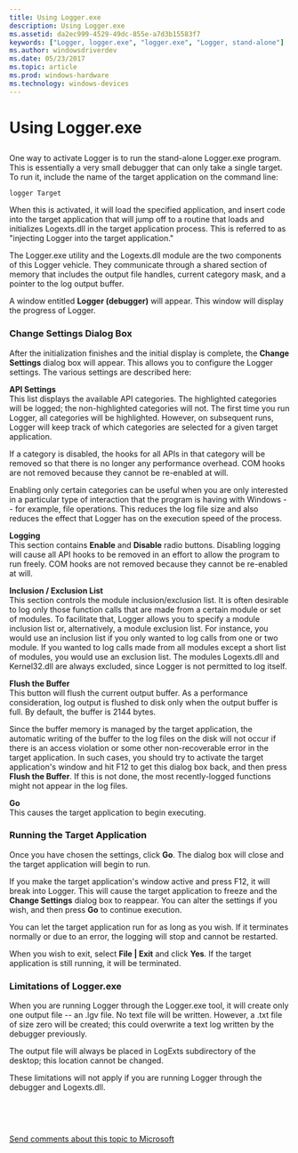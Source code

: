```yaml
---
title: Using Logger.exe
description: Using Logger.exe
ms.assetid: da2ec999-4529-49dc-855e-a7d3b15583f7
keywords: ["Logger, logger.exe", "logger.exe", "Logger, stand-alone"]
ms.author: windowsdriverdev
ms.date: 05/23/2017
ms.topic: article
ms.prod: windows-hardware
ms.technology: windows-devices
---
```


# Using Logger.exe


## <span id="ddk_using_logger_exe_dtoolq"></span><span id="DDK_USING_LOGGER_EXE_DTOOLQ"></span>


One way to activate Logger is to run the stand-alone Logger.exe program. This is essentially a very small debugger that can only take a single target. To run it, include the name of the target application on the command line:

```
logger Target 
```

When this is activated, it will load the specified application, and insert code into the target application that will jump off to a routine that loads and initializes Logexts.dll in the target application process. This is referred to as "injecting Logger into the target application."

The Logger.exe utility and the Logexts.dll module are the two components of this Logger vehicle. They communicate through a shared section of memory that includes the output file handles, current category mask, and a pointer to the log output buffer.

A window entitled **Logger (debugger)** will appear. This window will display the progress of Logger.

### <span id="change_settings_dialog_box"></span><span id="CHANGE_SETTINGS_DIALOG_BOX"></span>Change Settings Dialog Box

After the initialization finishes and the initial display is complete, the **Change Settings** dialog box will appear. This allows you to configure the Logger settings. The various settings are described here:

<span id="API_Settings"></span><span id="api_settings"></span><span id="API_SETTINGS"></span>**API Settings**  
This list displays the available API categories. The highlighted categories will be logged; the non-highlighted categories will not. The first time you run Logger, all categories will be highlighted. However, on subsequent runs, Logger will keep track of which categories are selected for a given target application.

If a category is disabled, the hooks for all APIs in that category will be removed so that there is no longer any performance overhead. COM hooks are not removed because they cannot be re-enabled at will.

Enabling only certain categories can be useful when you are only interested in a particular type of interaction that the program is having with Windows -- for example, file operations. This reduces the log file size and also reduces the effect that Logger has on the execution speed of the process.

<span id="Logging"></span><span id="logging"></span><span id="LOGGING"></span>**Logging**  
This section contains **Enable** and **Disable** radio buttons. Disabling logging will cause all API hooks to be removed in an effort to allow the program to run freely. COM hooks are not removed because they cannot be re-enabled at will.

<span id="Inclusion___Exclusion_List"></span><span id="inclusion___exclusion_list"></span><span id="INCLUSION___EXCLUSION_LIST"></span>**Inclusion / Exclusion List**  
This section controls the module inclusion/exclusion list. It is often desirable to log only those function calls that are made from a certain module or set of modules. To facilitate that, Logger allows you to specify a module inclusion list or, alternatively, a module exclusion list. For instance, you would use an inclusion list if you only wanted to log calls from one or two module. If you wanted to log calls made from all modules except a short list of modules, you would use an exclusion list. The modules Logexts.dll and Kernel32.dll are always excluded, since Logger is not permitted to log itself.

<span id="Flush_the_Buffer"></span><span id="flush_the_buffer"></span><span id="FLUSH_THE_BUFFER"></span>**Flush the Buffer**  
This button will flush the current output buffer. As a performance consideration, log output is flushed to disk only when the output buffer is full. By default, the buffer is 2144 bytes.

Since the buffer memory is managed by the target application, the automatic writing of the buffer to the log files on the disk will not occur if there is an access violation or some other non-recoverable error in the target application. In such cases, you should try to activate the target application's window and hit F12 to get this dialog box back, and then press **Flush the Buffer**. If this is not done, the most recently-logged functions might not appear in the log files.

<span id="Go"></span><span id="go"></span><span id="GO"></span>**Go**  
This causes the target application to begin executing.

### <span id="running_the_target_application"></span><span id="RUNNING_THE_TARGET_APPLICATION"></span>Running the Target Application

Once you have chosen the settings, click **Go**. The dialog box will close and the target application will begin to run.

If you make the target application's window active and press F12, it will break into Logger. This will cause the target application to freeze and the **Change Settings** dialog box to reappear. You can alter the settings if you wish, and then press **Go** to continue execution.

You can let the target application run for as long as you wish. If it terminates normally or due to an error, the logging will stop and cannot be restarted.

When you wish to exit, select **File | Exit** and click **Yes**. If the target application is still running, it will be terminated.

### <span id="limitations_of_logger_exe"></span><span id="LIMITATIONS_OF_LOGGER_EXE"></span>Limitations of Logger.exe

When you are running Logger through the Logger.exe tool, it will create only one output file -- an .lgv file. No text file will be written. However, a .txt file of size zero will be created; this could overwrite a text log written by the debugger previously.

The output file will always be placed in LogExts subdirectory of the desktop; this location cannot be changed.

These limitations will not apply if you are running Logger through the debugger and Logexts.dll.

 

 

[Send comments about this topic to Microsoft](mailto:wsddocfb@microsoft.com?subject=Documentation%20feedback%20[debugger\debugger]:%20Using%20Logger.exe%20%20RELEASE:%20%285/15/2017%29&body=%0A%0APRIVACY%20STATEMENT%0A%0AWe%20use%20your%20feedback%20to%20improve%20the%20documentation.%20We%20don't%20use%20your%20email%20address%20for%20any%20other%20purpose,%20and%20we'll%20remove%20your%20email%20address%20from%20our%20system%20after%20the%20issue%20that%20you're%20reporting%20is%20fixed.%20While%20we're%20working%20to%20fix%20this%20issue,%20we%20might%20send%20you%20an%20email%20message%20to%20ask%20for%20more%20info.%20Later,%20we%20might%20also%20send%20you%20an%20email%20message%20to%20let%20you%20know%20that%20we've%20addressed%20your%20feedback.%0A%0AFor%20more%20info%20about%20Microsoft's%20privacy%20policy,%20see%20http://privacy.microsoft.com/default.aspx. "Send comments about this topic to Microsoft")




